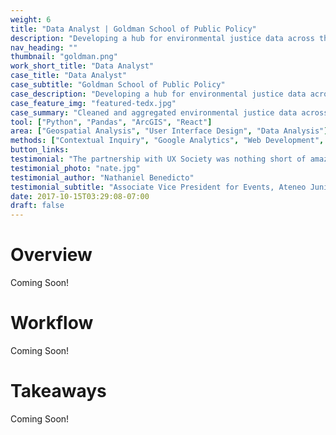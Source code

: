 ```yaml
---
weight: 6
title: "Data Analyst | Goldman School of Public Policy"
description: "Developing a hub for environmental justice data across the country by aggregating data into single indicators of vulnerability for every state."
nav_heading: ""
thumbnail: "goldman.png"
work_short_title: "Data Analyst"
case_title: "Data Analyst"
case_subtitle: "Goldman School of Public Policy"
case_description: "Developing a hub for environmental justice data across the country by aggregating data into single indicators of vulnerability for every state."
case_feature_img: "featured-tedx.jpg"
case_summary: "Cleaned and aggregated environmental justice data across the country such as asthma rates and low birth detects into a mapping visualization to educate policmakers and general public"
tool: ["Python", "Pandas", "ArcGIS", "React"]
area: ["Geospatial Analysis", "User Interface Design", "Data Analysis"]
methods: ["Contextual Inquiry", "Google Analytics", "Web Development", "User Interface Design"]
button_links:
testimonial: "The partnership with UX Society was nothing short of amazing. Throughout the entire ideation and execution process, they have meticulously attended to our needs. The website that was created for us allowed more for applicants to apply. We’ve seen a boost in the amount of applicants that have accessed the website and applied after visiting. We’re really happy to have worked with Alexis’ tool and even until now, they still continue to maintain and attend to our needs."
testimonial_photo: "nate.jpg"
testimonial_author: "Nathaniel Benedicto"
testimonial_subtitle: "Associate Vice President for Events, Ateneo Junior Marketing Association"
date: 2017-10-15T03:29:08-07:00
draft: false
---
```



# Overview
Coming Soon!

# Workflow
Coming Soon!

# Takeaways
Coming Soon!
